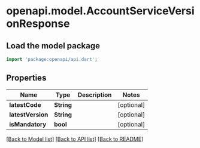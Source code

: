 # openapi.model.AccountServiceVersionResponse

## Load the model package
```dart
import 'package:openapi/api.dart';
```

## Properties
Name | Type | Description | Notes
------------ | ------------- | ------------- | -------------
**latestCode** | **String** |  | [optional] 
**latestVersion** | **String** |  | [optional] 
**isMandatory** | **bool** |  | [optional] 

[[Back to Model list]](../README.md#documentation-for-models) [[Back to API list]](../README.md#documentation-for-api-endpoints) [[Back to README]](../README.md)


